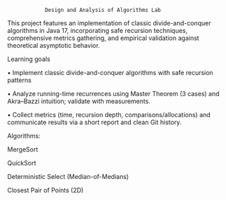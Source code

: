     
                Design and Analysis of Algorithms Lab

This project features an implementation of classic divide-and-conquer algorithms in Java 17, incorporating safe recursion techniques, comprehensive metrics gathering, and empirical validation against theoretical asymptotic behavior.


Learning goals

• Implement classic divide-and-conquer algorithms with safe recursion patterns

• Analyze running-time recurrences using Master Theorem (3 cases) and Akra–Bazzi intuition; validate
with measurements.

• Collect metrics (time, recursion depth, comparisons/allocations) and communicate results via a short
report and clean Git history.



Algorithms:

MergeSort

QuickSort

Deterministic Select (Median-of-Medians)

Closest Pair of Points (2D)

